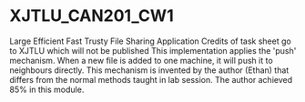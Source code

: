 # XJTLU_CAN201_CW1
Large Efficient Fast Trusty File Sharing Application
Credits of task sheet go to XJTLU which will not be published
This implementation applies the 'push' mechanism. When a new file is added to one machine, it will push it to neighbours directly.
This mechanism is invented by the author (Ethan) that differs from the normal methods taught in lab session.
The author achieved 85% in this module.
